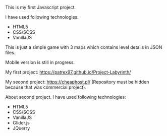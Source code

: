 This is my first Javascript project.

I have used following technologies:
- HTML5
- CSS/SCSS
- VanillaJS

This is just a simple game with 3 maps which contains level details in JSON files.

Mobile version is still in progress.

My first project: https://patrex97.github.io/Project-Labyrinth/


My second project: https://cheaphost.pl/ (Repository must be hidden because that was commercial project).

About second project.
I have used following technologies:
- HTML5
- CSS/SCSS
- VanillaJS
- Glider.js
- JQuerry
